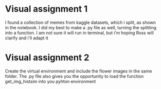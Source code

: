 # Visual assignment 1

I found a collection of memes from kaggle datasets, which i split, as shown in the notebook. 
I did my best to make a .py file as well, turning the splitting into a function. I am not sure it will run in terminal, but i'm hoping Ross will clarify and i'll adapt it

# Visual assignment 2
Create the virtual environment and include the flower images in the same folder. The .py file also gives you the opportunity to load the function get_img_histsim into you pyhton environment
